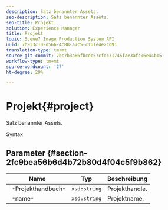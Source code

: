 ```yaml
---
description: Satz benannter Assets.
seo-description: Satz benannter Assets.
seo-title: Projekt
solution: Experience Manager
title: Projekt
topic: Scene7 Image Production System API
uuid: 7b933c10-d566-4c88-a7c5-c161e4e2cb91
translation-type: tm+mt
source-git-commit: 7bc7b3a86fbcdc57cfdc31745fae3afc06e44b15
workflow-type: tm+mt
source-wordcount: '27'
ht-degree: 29%

---
```



# Projekt{#project}

Satz benannter Assets.

Syntax

## Parameter {#section-2fc9bea56b6d4b72b80d4f04c5f9b862}

| Name | Typ | Beschreibung |
|---|---|---|
| ` *`Projekthandbuch`*` | `xsd:string` | Projekthandle. |
| ` *`name`*` | `xsd:string` | Projektname. |

